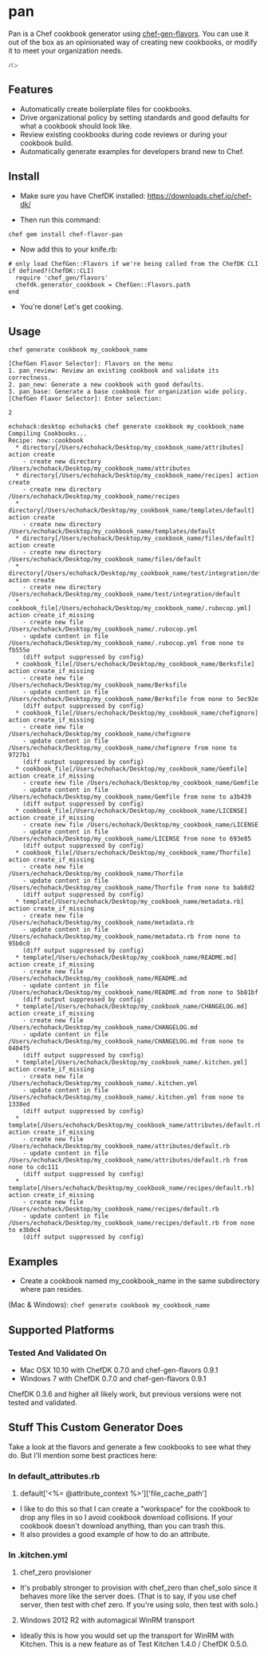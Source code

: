# pan

Pan is a Chef cookbook generator using [chef-gen-flavors](https://rubygems.org/gems/chef-gen-flavors). You can use it out of the box as an opinionated way of creating new cookbooks, or modify it to meet your organization needs.

<sub><sup>パン</sup></sub>

## Features

- Automatically create boilerplate files for cookbooks.
- Drive organizational policy by setting standards and good defaults for what a cookbook should look like.
- Review existing cookbooks during code reviews or during your cookbook build.
- Automatically generate examples for developers brand new to Chef.

## Install

- Make sure you have ChefDK installed: https://downloads.chef.io/chef-dk/

- Then run this command:

`chef gem install chef-flavor-pan`

- Now add this to your knife.rb:

```
# only load ChefGen::Flavors if we're being called from the ChefDK CLI
if defined?(ChefDK::CLI)
  require 'chef_gen/flavors'
  chefdk.generator_cookbook = ChefGen::Flavors.path
end
```

- You're done! Let's get cooking.

## Usage

`chef generate cookbook my_cookbook_name`

```
[ChefGen Flavor Selector]: Flavors on the menu
1. pan_review: Review an existing cookbook and validate its correctness.
2. pan_new: Generate a new cookbook with good defaults.
3. pan_base: Generate a base cookbook for organization wide policy.
[ChefGen Flavor Selector]: Enter selection:
```

`2`

```
echohack:desktop echohack$ chef generate cookbook my_cookbook_name
Compiling Cookbooks...
Recipe: new::cookbook
  * directory[/Users/echohack/Desktop/my_cookbook_name/attributes] action create
    - create new directory /Users/echohack/Desktop/my_cookbook_name/attributes
  * directory[/Users/echohack/Desktop/my_cookbook_name/recipes] action create
    - create new directory /Users/echohack/Desktop/my_cookbook_name/recipes
  * directory[/Users/echohack/Desktop/my_cookbook_name/templates/default] action create
    - create new directory /Users/echohack/Desktop/my_cookbook_name/templates/default
  * directory[/Users/echohack/Desktop/my_cookbook_name/files/default] action create
    - create new directory /Users/echohack/Desktop/my_cookbook_name/files/default
  * directory[/Users/echohack/Desktop/my_cookbook_name/test/integration/default] action create
    - create new directory /Users/echohack/Desktop/my_cookbook_name/test/integration/default
  * cookbook_file[/Users/echohack/Desktop/my_cookbook_name/.rubocop.yml] action create_if_missing
    - create new file /Users/echohack/Desktop/my_cookbook_name/.rubocop.yml
    - update content in file /Users/echohack/Desktop/my_cookbook_name/.rubocop.yml from none to fb555e
    (diff output suppressed by config)
  * cookbook_file[/Users/echohack/Desktop/my_cookbook_name/Berksfile] action create_if_missing
    - create new file /Users/echohack/Desktop/my_cookbook_name/Berksfile
    - update content in file /Users/echohack/Desktop/my_cookbook_name/Berksfile from none to 5ec92e
    (diff output suppressed by config)
  * cookbook_file[/Users/echohack/Desktop/my_cookbook_name/chefignore] action create_if_missing
    - create new file /Users/echohack/Desktop/my_cookbook_name/chefignore
    - update content in file /Users/echohack/Desktop/my_cookbook_name/chefignore from none to 9727b1
    (diff output suppressed by config)
  * cookbook_file[/Users/echohack/Desktop/my_cookbook_name/Gemfile] action create_if_missing
    - create new file /Users/echohack/Desktop/my_cookbook_name/Gemfile
    - update content in file /Users/echohack/Desktop/my_cookbook_name/Gemfile from none to a3b439
    (diff output suppressed by config)
  * cookbook_file[/Users/echohack/Desktop/my_cookbook_name/LICENSE] action create_if_missing
    - create new file /Users/echohack/Desktop/my_cookbook_name/LICENSE
    - update content in file /Users/echohack/Desktop/my_cookbook_name/LICENSE from none to 693e85
    (diff output suppressed by config)
  * cookbook_file[/Users/echohack/Desktop/my_cookbook_name/Thorfile] action create_if_missing
    - create new file /Users/echohack/Desktop/my_cookbook_name/Thorfile
    - update content in file /Users/echohack/Desktop/my_cookbook_name/Thorfile from none to bab8d2
    (diff output suppressed by config)
  * template[/Users/echohack/Desktop/my_cookbook_name/metadata.rb] action create_if_missing
    - create new file /Users/echohack/Desktop/my_cookbook_name/metadata.rb
    - update content in file /Users/echohack/Desktop/my_cookbook_name/metadata.rb from none to 95b0c0
    (diff output suppressed by config)
  * template[/Users/echohack/Desktop/my_cookbook_name/README.md] action create_if_missing
    - create new file /Users/echohack/Desktop/my_cookbook_name/README.md
    - update content in file /Users/echohack/Desktop/my_cookbook_name/README.md from none to 5b81bf
    (diff output suppressed by config)
  * template[/Users/echohack/Desktop/my_cookbook_name/CHANGELOG.md] action create_if_missing
    - create new file /Users/echohack/Desktop/my_cookbook_name/CHANGELOG.md
    - update content in file /Users/echohack/Desktop/my_cookbook_name/CHANGELOG.md from none to 0404f5
    (diff output suppressed by config)
  * template[/Users/echohack/Desktop/my_cookbook_name/.kitchen.yml] action create_if_missing
    - create new file /Users/echohack/Desktop/my_cookbook_name/.kitchen.yml
    - update content in file /Users/echohack/Desktop/my_cookbook_name/.kitchen.yml from none to 1338ed
    (diff output suppressed by config)
  * template[/Users/echohack/Desktop/my_cookbook_name/attributes/default.rb] action create_if_missing
    - create new file /Users/echohack/Desktop/my_cookbook_name/attributes/default.rb
    - update content in file /Users/echohack/Desktop/my_cookbook_name/attributes/default.rb from none to cdc111
    (diff output suppressed by config)
  * template[/Users/echohack/Desktop/my_cookbook_name/recipes/default.rb] action create_if_missing
    - create new file /Users/echohack/Desktop/my_cookbook_name/recipes/default.rb
    - update content in file /Users/echohack/Desktop/my_cookbook_name/recipes/default.rb from none to e3b0c4
    (diff output suppressed by config)
```

## Examples

* Create a cookbook named my_cookbook_name in the same subdirectory where pan resides.

(Mac & Windows): `chef generate cookbook my_cookbook_name`

## Supported Platforms

### Tested And Validated On
* Mac OSX 10.10 with ChefDK 0.7.0 and chef-gen-flavors 0.9.1
* Windows 7 with ChefDK 0.7.0 and chef-gen-flavors 0.9.1

ChefDK 0.3.6 and higher all likely work, but previous versions were not tested and validated.

## Stuff This Custom Generator Does

Take a look at the flavors and generate a few cookbooks to see what they do. But I'll mention some best practices here:

### In default_attributes.rb

1. default['<%= @attribute_context %>']['file_cache_path']

  * I like to do this so that I can create a "workspace" for the cookbook to drop any files in so I avoid cookbook download collisions. If your cookbook doesn't download anything, than you can trash this.
  * It also provides a good example of how to do an attribute.

### In .kitchen.yml

1. chef_zero provisioner

  * It's probably stronger to provision with chef_zero than chef_solo since it behaves more like the server does. (That is to say, if you use chef server, then test with chef zero. If you're using solo, then test with solo.)

2. Windows 2012 R2 with automagical WinRM transport
  * Ideally this is how you would set up the transport for WinRM with Kitchen. This is a new feature as of Test Kitchen 1.4.0 / ChefDK 0.5.0.
